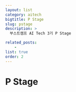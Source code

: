 ```yaml
---
layout: list
category: aitech
bigtitle: P Stage
slug: pstage
description: >
  부스트캠프 AI Tech 3기 P Stage

related_posts:
    - 
list: true
order: 2
---
```


# P Stage